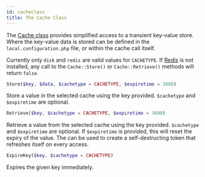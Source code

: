 ```yaml
---
id: cacheclass
title: The Cache Class
---
```

The [Cache class](cacheclass) provides simplified access to a transient key-value store. Where the key-value data is stored can be defined in the `local.configuration.php` file, or within the cache call itself.

Currently only `disk` and `redis` are valid values for `CACHETYPE`. If [Redis](https://redis.io/) is not installed, any call to the `Cache::Store()` or `Cache::Retrieve()` methods will return `false`.

```php
Store($key, $data, $cachetype = CACHETYPE, $expiretime = 3600)
```

Store a value in the selected cache using the key provided. `$cachetype` and `$expiretime` are optional.

```php
Retrieve($key, $cachetype = CACHETYPE, $expiretime = 3600)
```

Retrieve a value from the selected cache using the key provided. `$cachetype` and `$expiretime` are optional. If `$expiretime` is provided, this will reset the expiry of the value. The can be used to create a self-destructing token that refreshes itself on every access.

```php
ExpireKey($key, $cachetype = CACHETYPE)
```

Expires the given key immediately.
